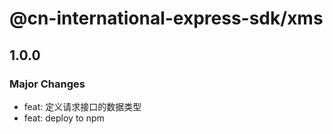 # @cn-international-express-sdk/xms

## 1.0.0

### Major Changes

- feat: 定义请求接口的数据类型
- feat: deploy to npm

